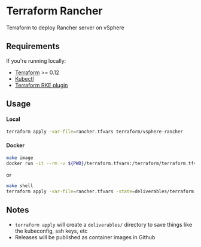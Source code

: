 # Terraform Rancher
Terraform to deploy Rancher server on vSphere

## Requirements
If you're running locally:
* [Terraform](https://www.terraform.io/downloads.html) >= 0.12
* [Kubectl](https://downloadkubernetes.com/)
* [Terraform RKE plugin](https://github.com/rancher/terraform-provider-rke)

## Usage

#### Local
```bash
terraform apply -var-file=rancher.tfvars terraform/vsphere-rancher
```

#### Docker
```bash
make image
docker run -it --rm -v ${PWD}/terraform.tfvars:/terraform/terraform.tfvars -v ${PWD}/deliverables:/terraform/deliverables terraform-rancher apply -state=deliverables/terraform.tfstate
```

or

```bash
make shell
terraform apply -var-file=rancher.tfvars -state=deliverables/terraform.tfstate
```

## Notes

* `terraform apply` will create a `deliverables/` directory to save things like the kubeconfig, ssh keys, etc
* Releases will be published as container images in Github